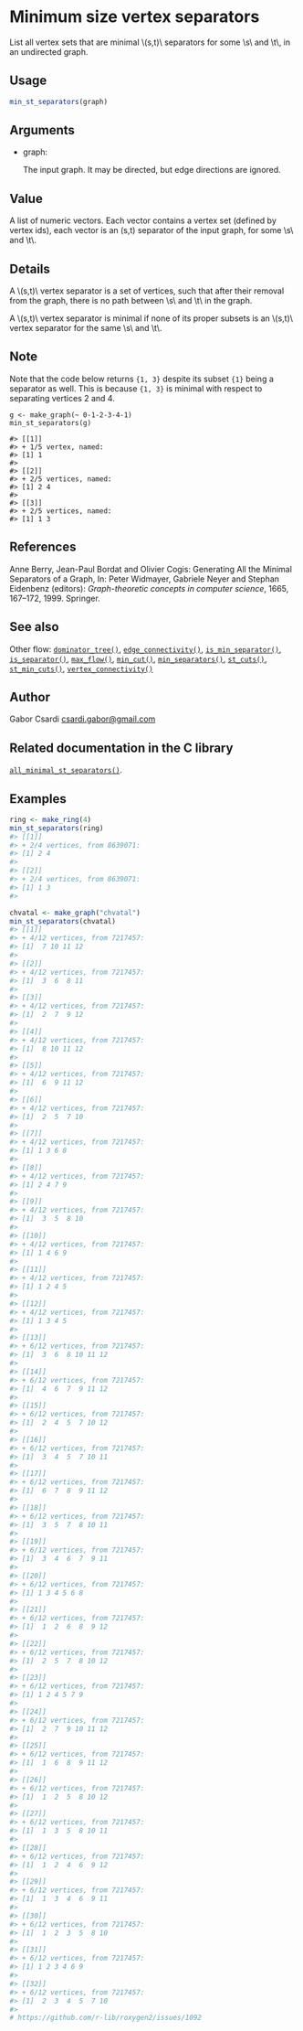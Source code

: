 # Minimum size vertex separators

List all vertex sets that are minimal \\(s,t)\\ separators for some
\\s\\ and \\t\\, in an undirected graph.

## Usage

``` r
min_st_separators(graph)
```

## Arguments

- graph:

  The input graph. It may be directed, but edge directions are ignored.

## Value

A list of numeric vectors. Each vector contains a vertex set (defined by
vertex ids), each vector is an (s,t) separator of the input graph, for
some \\s\\ and \\t\\.

## Details

A \\(s,t)\\ vertex separator is a set of vertices, such that after their
removal from the graph, there is no path between \\s\\ and \\t\\ in the
graph.

A \\(s,t)\\ vertex separator is minimal if none of its proper subsets is
an \\(s,t)\\ vertex separator for the same \\s\\ and \\t\\.

## Note

Note that the code below returns `{1, 3}` despite its subset `{1}` being
a separator as well. This is because `{1, 3}` is minimal with respect to
separating vertices 2 and 4.

    g <- make_graph(~ 0-1-2-3-4-1)
    min_st_separators(g)

    #> [[1]]
    #> + 1/5 vertex, named:
    #> [1] 1
    #>
    #> [[2]]
    #> + 2/5 vertices, named:
    #> [1] 2 4
    #>
    #> [[3]]
    #> + 2/5 vertices, named:
    #> [1] 1 3

## References

Anne Berry, Jean-Paul Bordat and Olivier Cogis: Generating All the
Minimal Separators of a Graph, In: Peter Widmayer, Gabriele Neyer and
Stephan Eidenbenz (editors): *Graph-theoretic concepts in computer
science*, 1665, 167–172, 1999. Springer.

## See also

Other flow:
[`dominator_tree()`](https://r.igraph.org/reference/dominator_tree.md),
[`edge_connectivity()`](https://r.igraph.org/reference/edge_connectivity.md),
[`is_min_separator()`](https://r.igraph.org/reference/is_min_separator.md),
[`is_separator()`](https://r.igraph.org/reference/is_separator.md),
[`max_flow()`](https://r.igraph.org/reference/max_flow.md),
[`min_cut()`](https://r.igraph.org/reference/min_cut.md),
[`min_separators()`](https://r.igraph.org/reference/min_separators.md),
[`st_cuts()`](https://r.igraph.org/reference/st_cuts.md),
[`st_min_cuts()`](https://r.igraph.org/reference/st_min_cuts.md),
[`vertex_connectivity()`](https://r.igraph.org/reference/vertex_connectivity.md)

## Author

Gabor Csardi <csardi.gabor@gmail.com>

## Related documentation in the C library

[`all_minimal_st_separators()`](https://igraph.org/c/html/latest/igraph-Separators.html#igraph_all_minimal_st_separators).

## Examples

``` r
ring <- make_ring(4)
min_st_separators(ring)
#> [[1]]
#> + 2/4 vertices, from 8639071:
#> [1] 2 4
#> 
#> [[2]]
#> + 2/4 vertices, from 8639071:
#> [1] 1 3
#> 

chvatal <- make_graph("chvatal")
min_st_separators(chvatal)
#> [[1]]
#> + 4/12 vertices, from 7217457:
#> [1]  7 10 11 12
#> 
#> [[2]]
#> + 4/12 vertices, from 7217457:
#> [1]  3  6  8 11
#> 
#> [[3]]
#> + 4/12 vertices, from 7217457:
#> [1]  2  7  9 12
#> 
#> [[4]]
#> + 4/12 vertices, from 7217457:
#> [1]  8 10 11 12
#> 
#> [[5]]
#> + 4/12 vertices, from 7217457:
#> [1]  6  9 11 12
#> 
#> [[6]]
#> + 4/12 vertices, from 7217457:
#> [1]  2  5  7 10
#> 
#> [[7]]
#> + 4/12 vertices, from 7217457:
#> [1] 1 3 6 8
#> 
#> [[8]]
#> + 4/12 vertices, from 7217457:
#> [1] 2 4 7 9
#> 
#> [[9]]
#> + 4/12 vertices, from 7217457:
#> [1]  3  5  8 10
#> 
#> [[10]]
#> + 4/12 vertices, from 7217457:
#> [1] 1 4 6 9
#> 
#> [[11]]
#> + 4/12 vertices, from 7217457:
#> [1] 1 2 4 5
#> 
#> [[12]]
#> + 4/12 vertices, from 7217457:
#> [1] 1 3 4 5
#> 
#> [[13]]
#> + 6/12 vertices, from 7217457:
#> [1]  3  6  8 10 11 12
#> 
#> [[14]]
#> + 6/12 vertices, from 7217457:
#> [1]  4  6  7  9 11 12
#> 
#> [[15]]
#> + 6/12 vertices, from 7217457:
#> [1]  2  4  5  7 10 12
#> 
#> [[16]]
#> + 6/12 vertices, from 7217457:
#> [1]  3  4  5  7 10 11
#> 
#> [[17]]
#> + 6/12 vertices, from 7217457:
#> [1]  6  7  8  9 11 12
#> 
#> [[18]]
#> + 6/12 vertices, from 7217457:
#> [1]  3  5  7  8 10 11
#> 
#> [[19]]
#> + 6/12 vertices, from 7217457:
#> [1]  3  4  6  7  9 11
#> 
#> [[20]]
#> + 6/12 vertices, from 7217457:
#> [1] 1 3 4 5 6 8
#> 
#> [[21]]
#> + 6/12 vertices, from 7217457:
#> [1]  1  2  6  8  9 12
#> 
#> [[22]]
#> + 6/12 vertices, from 7217457:
#> [1]  2  5  7  8 10 12
#> 
#> [[23]]
#> + 6/12 vertices, from 7217457:
#> [1] 1 2 4 5 7 9
#> 
#> [[24]]
#> + 6/12 vertices, from 7217457:
#> [1]  2  7  9 10 11 12
#> 
#> [[25]]
#> + 6/12 vertices, from 7217457:
#> [1]  1  6  8  9 11 12
#> 
#> [[26]]
#> + 6/12 vertices, from 7217457:
#> [1]  1  2  5  8 10 12
#> 
#> [[27]]
#> + 6/12 vertices, from 7217457:
#> [1]  1  3  5  8 10 11
#> 
#> [[28]]
#> + 6/12 vertices, from 7217457:
#> [1]  1  2  4  6  9 12
#> 
#> [[29]]
#> + 6/12 vertices, from 7217457:
#> [1]  1  3  4  6  9 11
#> 
#> [[30]]
#> + 6/12 vertices, from 7217457:
#> [1]  1  2  3  5  8 10
#> 
#> [[31]]
#> + 6/12 vertices, from 7217457:
#> [1] 1 2 3 4 6 9
#> 
#> [[32]]
#> + 6/12 vertices, from 7217457:
#> [1]  2  3  4  5  7 10
#> 
# https://github.com/r-lib/roxygen2/issues/1092
```
